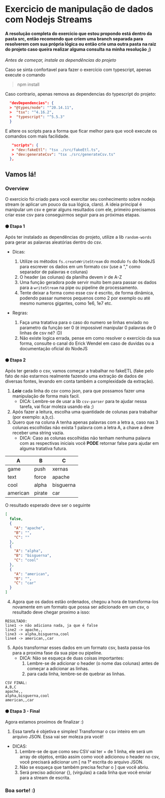 # Exercicio de manipulação de dados com Nodejs Streams

#### A resolução completa do exercicio que estou propondo está dentro da pasta src, então recomendo que criem uma branch separada para resolverem com sua própria lógica ou então crie uma outra pasta na raiz do projeto caso queira realizar alguma consulta na minha resolução ;)

_Antes de começar, instale as dependências do projeto_

Caso se sinta confortavel para fazer o exercício com typescript, apenas execute o comando

> npm install

Caso contrario, apenas remova as dependencias do typescript do projeto:

```json
  "devDependencies": {
  > "@types/node": "^20.14.11",
  >  "tsx": "^4.16.2",
  >  "typescript": "^5.5.3"
  }
```

E altere os scripts para a forma que ficar melhor para que você execute os comandos com mais facilidade.

```json
   "scripts": {
   > "dev:fakeEtl": "tsx ./src/fakeEtl.ts",
   > "dev:generateCsv": "tsx ./src/generateCsv.ts"
  },
```

## Vamos lá!

### Overview

O exercicio foi criado para você exercitar seu conhecimento sobre nodejs stream (e aplicar um pouco da sua lógica, claro).
A ideia principal é manipular um csv e gerar alguns resultados com ele, primeiro precisamos criar esse csv para conseguirmos seguir para as próximas etapas.

#### ⬢ Etapa 1

Após ter instalado as dependências do projeto, utilize a lib `random-words` para gerar as palavras aleatórias dentro do csv.

- Dicas:

  1.  Utilize os métodos `fs.createWriteStream` do modulo `fs` do NodeJS para escrever os dados em um formato csv (use a "," como separador de palavras e colunas)
  2.  O header (as colunas) da planilha devem ir de A-Z
  3.  Uma função geradora pode servir muito bem para passar os dados para a `writeStream` na pipe ou pipeline de processamento.
  4.  Tente deixar a forma como esse csv é escrito, de forma dinâmica, podendo passar numeros pequenos como 2 por exemplo ou até mesmo numeros gigantes, como 1e6, 1e7 etc.

- Regras:
  1.  Faça uma tratativa para o caso do numero se linhas enviado no parametro da função ser 0 (é impossivel manipular 0 palavras de 0 linhas de csv né? :D)
  2.  Não existe logica errada, pense em como resolver o exercício da sua forma, consulte o canal do Erick Wendel em caso de duvidas ou a documentação oficial do NodeJS

#### ⬢ Etapa 2

Após ter gerado o csv, vamos começar a trabalhar no fakeETL (fake pelo fato de não estarmos realmente fazendo uma extração de dados de diversas fontes, levando em conta também a complexidade da extração).

1. **_Leia_** cada linha do csv como json, para que possamos fazer uma manipulação de forma mais facil.
   - DICA: Lembre-se de usar a lib `csv-parser` para te ajudar nessa tarefa, vai ficar moleza usando ela ;)
2. Após fazer a leitura, escolha uma quantidade de colunas para trabalhar (por exemplo: a,b,c).
3. Quero que na coluna A tenha apenas palavras com a letra a, caso nas 3 colunas escolhidas não exista 1 palavra com a letra A, a chave a deve receber uma string vazia.
   - DICA: Caso as colunas escolhidas não tenham nenhuma palavra com as respectivas iniciais você **PODE** retornar false para ajudar em alguma tratativa futura.

| A        | B      | C         |
| -------- | ------ | --------- |
| game     | push   | xernas    |
| text     | force  | apache    |
| cool     | alpha  | bisguerna |
| american | pirate | car       |

O resultado esperado deve ser o seguinte

```json
[
  false,
  {
    "A": "apache",
    "B": "",
    "C": ""
  },
  {
    "A": "alpha",
    "B": "bisguerna",
    "C": "cool"
  },
  {
    "A": "american",
    "B": "",
    "C": "car"
  }
]
```

4. Agora que os dados estão ordenados, chegou a hora de transforma-los novamente em um formato que possa ser adicionado em um csv, o resultado deve chegar proximo a isso:

```
RESULTADO:
line1 -> não adiciona nada, ja que é false
line2 -> apache,,
line3 -> alpha,bisguerna,cool
line4 -> american,,car
```

5. Após transformar esses dados em um formato csv, basta passa-los para a proxima fase da sua pipe ou pipeline.
   - DICA: Não se esqueça de duas coisas importantes:
     1. Lembre-se de adicionar o header (o nome das colunas) antes de começar a adicionar as linhas.
     2. para cada linha, lembre-se de quebrar as linhas.

```
CSV FINAL:
A,B,C
apache,,
alpha,bisguerna,cool
american,,car
```

#### ⬢ Etapa 3 - Final

Agora estamos proximos de finalizar :)

1. Essa tarefa é objetiva e simples! Transformar o csv inteiro em um arquivo JSON. Essa vai ser moleza pra você!

- DICAS:
  1.  Lembre-se de que como seu CSV vai ter + de 1 linha, ele será um array de objetos, então assim como você adicionou o header no csv, você precisará adicionar um [ na 1° escrita do arquivo JSON.
  2.  Não se esqueça que também precisa fechar o ] que você abriu.
  3.  Será preciso adicionar {}, (virgulas) a cada linha que você enviar para a stream de escrita.

### Boa sorte! :)
